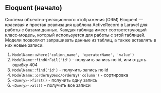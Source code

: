 ## Eloquent (начало)

Система объектно-реляционного отображения (ORM) Eloquent — 
красивая и простая реализация шаблона ActiveRecord в Laravel для работы с 
базами данных. Каждая таблица имеет соответствующий класс-модель, 
который используется для работы с этой таблицей.
Модели позволяют запрашивать данные из таблиц, а также вставлять в 
них новые записи.


1. `ModelName::where('colimn_name', 'operatorName', 'value')`
2. `ModelName::findOrFail('id')` - получить запись по id, или отдать ошибку 404
3. `ModelName::find('id')` - получить запись по id
4. `ModelName::orderByDesc/orderBy('column')` - сортировка
5. `<Query>->first()` - получить одну запись
6. `<Query>->all()` - получить все записи
